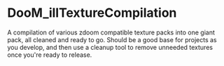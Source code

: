 # DooM_illTextureCompilation
A compilation of various zdoom compatible texture packs into one giant pack, all cleaned and ready to go.  Should be a good base for projects as you develop, and then use a cleanup tool to remove unneeded textures once you're ready to release.
